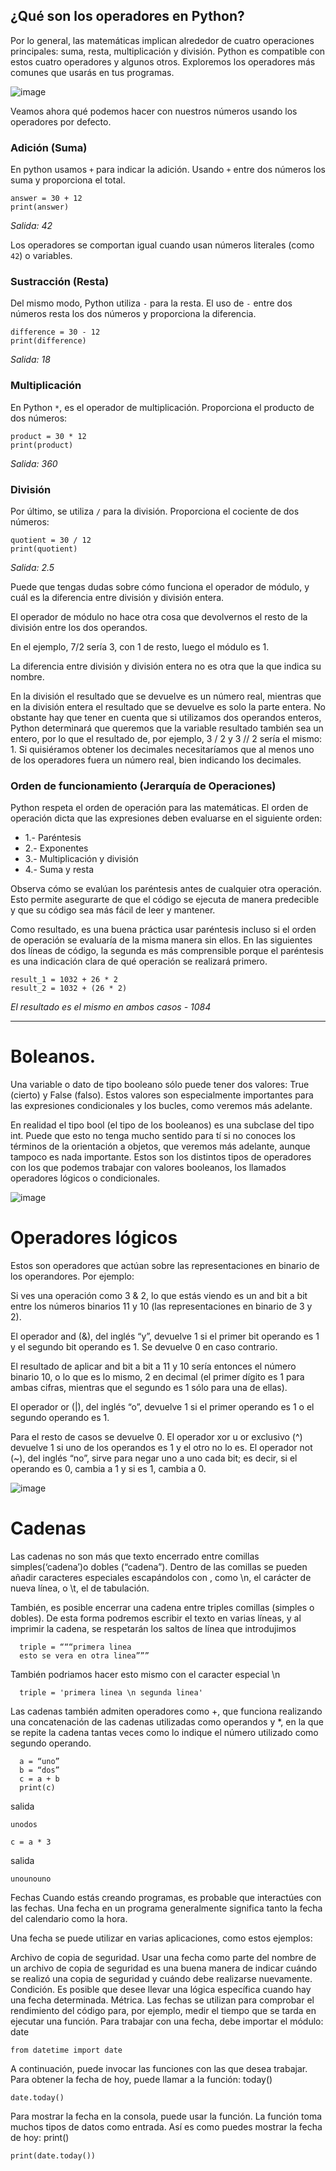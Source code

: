 ## ¿Qué son los operadores en Python?

Por lo general, las matemáticas implican alrededor de cuatro operaciones principales: suma, resta, multiplicación y división. Python es compatible con estos cuatro operadores y algunos otros. Exploremos los operadores más comunes que usarás en tus programas.

![image](https://user-images.githubusercontent.com/91554777/180104277-5d71b833-5f22-49f7-933a-46ed9a7803a5.png)


Veamos ahora qué podemos hacer con nuestros números usando los operadores por defecto. 



### Adición (Suma)

En python usamos ``+`` para indicar la adición. Usando ``+`` entre dos números los suma y proporciona el total.

```
answer = 30 + 12
print(answer)
```
*Salida: 42*

Los operadores se comportan igual cuando usan números literales (como ``42``) o variables.

### Sustracción (Resta)

Del mismo modo, Python utiliza ``-`` para la resta. El uso de ``-`` entre dos números resta los dos números y proporciona la diferencia.

```
difference = 30 - 12
print(difference)
```
*Salida: 18*

### Multiplicación

En Python ``*``, es el operador de multiplicación. Proporciona el producto de dos números:

```
product = 30 * 12
print(product)
```

*Salida: 360*

### División

Por último, se utiliza ``/`` para la división. Proporciona el cociente de dos números:

```
quotient = 30 / 12
print(quotient)
```

*Salida: 2.5*

Puede que tengas dudas sobre cómo funciona el operador de módulo, y cuál es la diferencia entre división y división entera.

El operador de módulo no hace otra cosa que devolvernos el resto de la división entre los dos operandos.

En el ejemplo, 7/2 sería 3, con 1 de resto, luego el módulo es 1.

La diferencia entre división y división entera no es otra que la que indica su nombre.

En la división el resultado que se devuelve es un número real, mientras que en la división entera el resultado que se devuelve es solo la parte entera. No obstante hay que tener en cuenta que si utilizamos dos operandos enteros, Python determinará que queremos que la variable resultado también sea un entero, por lo que el resultado de, por ejemplo, 3 / 2 y 3 // 2 sería el mismo: 1. Si quisiéramos obtener los decimales necesitaríamos que al menos uno de los operadores fuera un número real, bien indicando los decimales.

### Orden de funcionamiento (Jerarquía de Operaciones)

Python respeta el orden de operación para las matemáticas. El orden de operación dicta que las expresiones deben evaluarse en el siguiente orden:

* 1.- Paréntesis
* 2.- Exponentes
* 3.- Multiplicación y división
* 4.- Suma y resta

Observa cómo se evalúan los paréntesis antes de cualquier otra operación. Esto permite asegurarte de que el código se ejecuta de manera predecible y que su código sea más fácil de leer y mantener.

Como resultado, es una buena práctica usar paréntesis incluso si el orden de operación se evaluaría de la misma manera sin ellos. En las siguientes dos líneas de código, la segunda es más comprensible porque el paréntesis es una indicación clara de qué operación se realizará primero.

```
result_1 = 1032 + 26 * 2
result_2 = 1032 + (26 * 2)
```

*El resultado es el mismo en ambos casos - 1084*

---

# Boleanos.
Una variable o dato de tipo booleano sólo puede tener dos valores: True (cierto) y False (falso). Estos valores son especialmente importantes para las expresiones condicionales y los bucles, como veremos más adelante.

En realidad el tipo bool (el tipo de los booleanos) es una subclase del tipo int. Puede que esto no tenga mucho sentido para tí si no conoces los términos de la orientación a objetos, que veremos más adelante, aunque tampoco es nada importante. Estos son los distintos tipos de operadores con los que podemos trabajar con valores booleanos, los llamados operadores lógicos o condicionales.

![image](https://user-images.githubusercontent.com/91554777/180104542-459468e0-31d9-4725-9b3c-0aaab7868835.png)

# Operadores lógicos

Estos son operadores que actúan sobre las representaciones en binario de los operandores. Por ejemplo:

Si ves una operación como 3 & 2, lo que estás viendo es un and bit a bit entre los números binarios 11 y 10 (las representaciones en binario de 3 y 2).

El operador and (&), del inglés “y”, devuelve 1 si el primer bit operando es 1 y el segundo bit operando es 1. Se devuelve 0 en caso contrario.

El resultado de aplicar and bit a bit a 11 y 10 sería entonces el número binario 10, o lo que es lo mismo, 2 en decimal (el primer dígito es 1 para ambas cifras, mientras que el segundo es 1 sólo para una de ellas).

El operador or (|), del inglés “o”, devuelve 1 si el primer operando es 1 o el segundo operando es 1.

Para el resto de casos se devuelve 0. El operador xor u or exclusivo (^) devuelve 1 si uno de los operandos es 1 y el otro no lo es. El operador not (~), del inglés “no”, sirve para negar uno a uno cada bit; es decir, si el operando es 0, cambia a 1 y si es 1, cambia a 0.

![image](https://user-images.githubusercontent.com/91554777/180104723-80dc040b-22d4-42aa-b2f4-831439e5a011.png)

# Cadenas

Las cadenas no son más que texto encerrado entre comillas simples(‘cadena’)o dobles (“cadena”). Dentro de las comillas se pueden añadir caracteres especiales escapándolos con \, como \n, el carácter de nueva línea, o \t, el de tabulación.

También, es posible encerrar una cadena entre triples comillas (simples o dobles). De esta forma podremos escribir el texto en varias líneas, y al imprimir la cadena, se respetarán los saltos de línea que introdujimos

      triple = “““primera linea
      esto se vera en otra linea”””
      
También podriamos hacer esto mismo con el caracter especial \n

      triple = 'primera linea \n segunda linea'
      
Las cadenas también admiten operadores como +, que funciona realizando una concatenación de las cadenas utilizadas como operandos y *, en la que se repite la cadena tantas veces como lo indique el número utilizado como segundo operando.

      a = “uno”
      b = “dos”
      c = a + b
      print(c)
      
salida

    unodos

    c = a * 3 
    
salida

    unounouno

Fechas
Cuando estás creando programas, es probable que interactúes con las fechas. Una fecha en un programa generalmente significa tanto la fecha del calendario como la hora.

Una fecha se puede utilizar en varias aplicaciones, como estos ejemplos:

Archivo de copia de seguridad. Usar una fecha como parte del nombre de un archivo de copia de seguridad es una buena manera de indicar cuándo se realizó una copia de seguridad y cuándo debe realizarse nuevamente. Condición. Es posible que desee llevar una lógica específica cuando hay una fecha determinada. Métrica. Las fechas se utilizan para comprobar el rendimiento del código para, por ejemplo, medir el tiempo que se tarda en ejecutar una función. Para trabajar con una fecha, debe importar el módulo: date

    from datetime import date

A continuación, puede invocar las funciones con las que desea trabajar. Para obtener la fecha de hoy, puede llamar a la función: today()

    date.today()

Para mostrar la fecha en la consola, puede usar la función. La función toma muchos tipos de datos como entrada. Así es como puedes mostrar la fecha de hoy: print()

    print(date.today())

